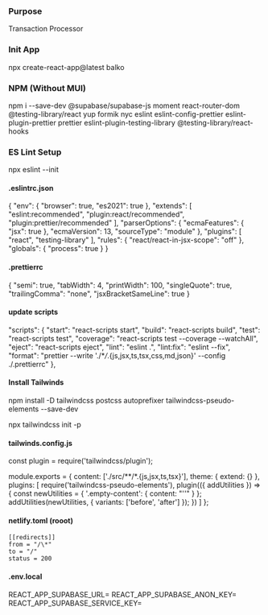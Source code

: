 ### Purpose

Transaction Processor

### Init App

npx create-react-app@latest balko

### NPM (Without MUI)

npm i --save-dev @supabase/supabase-js moment react-router-dom @testing-library/react yup formik nyc eslint eslint-config-prettier eslint-plugin-prettier prettier eslint-plugin-testing-library @testing-library/react-hooks

### ES Lint Setup

npx eslint --init

#### .eslintrc.json

{
"env": {
"browser": true,
"es2021": true
},
"extends": [
"eslint:recommended",
"plugin:react/recommended",
"plugin:prettier/recommended"
],
"parserOptions": {
"ecmaFeatures": {
"jsx": true
},
"ecmaVersion": 13,
"sourceType": "module"
},
"plugins": [
"react",
"testing-library"
],
"rules": {
"react/react-in-jsx-scope": "off"
},
"globals": {
"process": true
}
}

#### .prettierrc

{
"semi": true,
"tabWidth": 4,
"printWidth": 100,
"singleQuote": true,
"trailingComma": "none",
"jsxBracketSameLine": true
}

#### update scripts

"scripts": {
"start": "react-scripts start",
"build": "react-scripts build",
"test": "react-scripts test",
"coverage": "react-scripts test --coverage --watchAll",
"eject": "react-scripts eject",
"lint": "eslint .",
"lint:fix": "eslint --fix",
"format": "prettier --write './\*_/_.{js,jsx,ts,tsx,css,md,json}' --config ./.prettierrc"
},

#### Install Tailwinds

npm install -D tailwindcss postcss autoprefixer tailwindcss-pseudo-elements --save-dev

npx tailwindcss init -p

#### tailwinds.config.js

const plugin = require('tailwindcss/plugin');

module.exports = {
content: ['./src/**/*.{js,jsx,ts,tsx}'],
theme: {
extend: {}
},
plugins: [
require('tailwindcss-pseudo-elements'),
plugin(({ addUtilities }) => {
const newUtilities = {
'.empty-content': {
content: "''"
}
};
addUtilities(newUtilities, {
variants: ['before', 'after']
});
})
]
};

#### netlify.toml (rooot)

```
[[redirects]]
from = "/\*"
to = "/"
status = 200
```

#### .env.local

REACT_APP_SUPABASE_URL=
REACT_APP_SUPABASE_ANON_KEY=
REACT_APP_SUPABASE_SERVICE_KEY=
